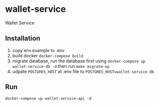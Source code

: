 # wallet-service
Wallet Service

## Installation
1. copy env.example to .env
2. build docker `docker-compose build`
3. migrate database, run the database first using `docker-compose up wallet-service-db -d` then run `make migrate-up`
4. udpate `POSTGRES_HOST` at .env file to `POSTGRES_HOST=wallet-service-db`

## Run
`docker-compose up wallet-service-api -d`
